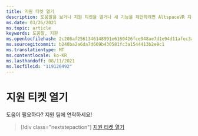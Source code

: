 ```yaml
---
title: 지원 티켓 열기
description: 도움말을 보거나 지원 티켓을 열거나 새 기능을 제안하려면 AltspaceVR 지원 팀에 문의하세요.
ms.date: 03/26/2021
ms.topic: article
keywords: 도움말, 지원
ms.openlocfilehash: 2c208af2561346148991e6160426fce948ae7d1e94d11afec3a0836a82ca61fd
ms.sourcegitcommit: b248ba2a6da7d669b430581fc3a1544413b2e9c1
ms.translationtype: MT
ms.contentlocale: ko-KR
ms.lasthandoff: 08/11/2021
ms.locfileid: "119126492"
---
```

# <a name="open-a-support-ticket"></a>지원 티켓 열기

도움이 필요하다? 지원 팀에 연락하세요!

> [!div class="nextstepaction"] 
> [지원 티켓 열기](https://help.altvr.com/hc/en-us/requests/new)
